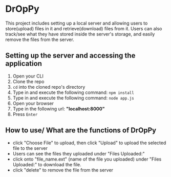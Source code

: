 # DrOpPy
This project includes setting up a local server and allowing users to store(upload) files in it and retrieve(download) files from it.
Users can also track/see what they have stored inside the server's storage, and easily remove the files from the server.

## Setting up the server and accessing the application
1. Open your CLI 
2. Clone the repo
3. `cd` into the cloned repo's directory
4. Type in and execute the following command: `npm install` 
5. Type in and execute the following command: `node app.js` 
6. Open your browser
7. Type in the following url: **"localhost:8000"**
8. Press `Enter`

## How to use/ What are the functions of DrOpPy
- click "Choose File" to upload, then click "Upload" to upload the selected file to the server
- Users can see the files they uploaded under "Files Uploaded:"
- click onto "file_name.ext" (name of the file you uploaded) under "Files Uploaded:" to download the file.
- click "delete" to remove the file from the server
